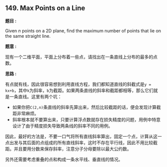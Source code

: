 ## 149. Max Points on a Line

**题目 :**

Given *n* points on a 2D plane, find the maximum number of points that lie on the same straight line.

**题意 :**

现有一个二维平面，平面上分布着一些点，请找出在一条直线上分布的最多的点数。

**思路 :**

有点就有线，因此很容易想到利用直线方程，我们都知道直线的斜截式是`y = kx+b`，其中`k`为斜率，`b`为截距。如果两条直线的斜率和截距都相等，那么它们就是一条直线。这里有两个坑：

- 如果你把`C(2,n)`条直线的斜率先算出来，然后比较截距的话，便会发现计算截距非常麻烦。
- 斜率根本就不要算出来，只要计算浮点数就存在损失精度的问题，用例中特意设计了由于精度损失导致两条线的斜率不同的用例。

因此，最好的方法是，不要一口气将所有直线斜率算出，固定一个点，计算从这一点出发与其后面的点组成的所有直线斜率，这时不存在平行线，因此不用比较截距。并且要用分数来保存斜率，注意分子分母要除以最大公约数。

另外还需要考虑重叠的点和构成一条水平线、垂直线的情况。